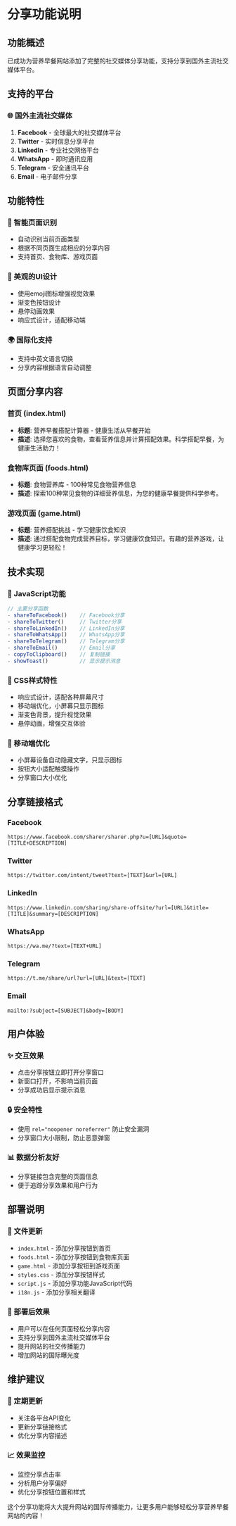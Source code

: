 # 分享功能说明

## 功能概述

已成功为营养早餐网站添加了完整的社交媒体分享功能，支持分享到国外主流社交媒体平台。

## 支持的平台

### 🌐 国外主流社交媒体
1. **Facebook** - 全球最大的社交媒体平台
2. **Twitter** - 实时信息分享平台
3. **LinkedIn** - 专业社交网络平台
4. **WhatsApp** - 即时通讯应用
5. **Telegram** - 安全通讯平台
6. **Email** - 电子邮件分享

## 功能特性

### 📱 智能页面识别
- 自动识别当前页面类型
- 根据不同页面生成相应的分享内容
- 支持首页、食物库、游戏页面

### 🎨 美观的UI设计
- 使用emoji图标增强视觉效果
- 渐变色按钮设计
- 悬停动画效果
- 响应式设计，适配移动端

### 🌍 国际化支持
- 支持中英文语言切换
- 分享内容根据语言自动调整

## 页面分享内容

### 首页 (index.html)
- **标题**: 营养早餐搭配计算器 - 健康生活从早餐开始
- **描述**: 选择您喜欢的食物，查看营养信息并计算搭配效果。科学搭配早餐，为健康生活助力！

### 食物库页面 (foods.html)
- **标题**: 食物营养库 - 100种常见食物营养信息
- **描述**: 探索100种常见食物的详细营养信息，为您的健康早餐提供科学参考。

### 游戏页面 (game.html)
- **标题**: 营养搭配挑战 - 学习健康饮食知识
- **描述**: 通过搭配食物完成营养目标，学习健康饮食知识。有趣的营养游戏，让健康学习更轻松！

## 技术实现

### 🔧 JavaScript功能
```javascript
// 主要分享函数
- shareToFacebook()    // Facebook分享
- shareToTwitter()     // Twitter分享
- shareToLinkedIn()    // LinkedIn分享
- shareToWhatsApp()    // WhatsApp分享
- shareToTelegram()    // Telegram分享
- shareToEmail()       // Email分享
- copyToClipboard()    // 复制链接
- showToast()          // 显示提示消息
```

### 🎨 CSS样式特性
- 响应式设计，适配各种屏幕尺寸
- 移动端优化，小屏幕只显示图标
- 渐变色背景，提升视觉效果
- 悬停动画，增强交互体验

### 📱 移动端优化
- 小屏幕设备自动隐藏文字，只显示图标
- 按钮大小适配触摸操作
- 分享窗口大小优化

## 分享链接格式

### Facebook
```
https://www.facebook.com/sharer/sharer.php?u=[URL]&quote=[TITLE+DESCRIPTION]
```

### Twitter
```
https://twitter.com/intent/tweet?text=[TEXT]&url=[URL]
```

### LinkedIn
```
https://www.linkedin.com/sharing/share-offsite/?url=[URL]&title=[TITLE]&summary=[DESCRIPTION]
```

### WhatsApp
```
https://wa.me/?text=[TEXT+URL]
```

### Telegram
```
https://t.me/share/url?url=[URL]&text=[TEXT]
```

### Email
```
mailto:?subject=[SUBJECT]&body=[BODY]
```

## 用户体验

### ✨ 交互效果
- 点击分享按钮立即打开分享窗口
- 新窗口打开，不影响当前页面
- 分享成功后显示提示消息

### 🔒 安全特性
- 使用 `rel="noopener noreferrer"` 防止安全漏洞
- 分享窗口大小限制，防止恶意弹窗

### 📊 数据分析友好
- 分享链接包含完整的页面信息
- 便于追踪分享效果和用户行为

## 部署说明

### 📁 文件更新
- `index.html` - 添加分享按钮到首页
- `foods.html` - 添加分享按钮到食物库页面
- `game.html` - 添加分享按钮到游戏页面
- `styles.css` - 添加分享按钮样式
- `script.js` - 添加分享功能JavaScript代码
- `i18n.js` - 添加分享相关翻译

### 🚀 部署后效果
- 用户可以在任何页面轻松分享内容
- 支持分享到国外主流社交媒体平台
- 提升网站的社交传播能力
- 增加网站的国际曝光度

## 维护建议

### 🔄 定期更新
- 关注各平台API变化
- 更新分享链接格式
- 优化分享内容描述

### 📈 效果监控
- 监控分享点击率
- 分析用户分享偏好
- 优化分享按钮位置和样式

这个分享功能将大大提升网站的国际传播能力，让更多用户能够轻松分享营养早餐网站的内容！ 